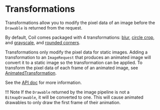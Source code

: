 # Transformations

Transformations allow you to modify the pixel data of an image before the `Drawable` is returned from the request.

By default, Coil comes packaged with 4 transformations: [blur](../api/coil-base/coil.transform/-blur-transformation/), [circle crop](../api/coil-base/coil.transform/-circle-crop-transformation/), and [grayscale](../api/coil-base/coil.transform/-grayscale-transformation/), and [rounded corners](../api/coil-base/coil.transform/-rounded-corners-transformation/).

Transformations only modify the pixel data for static images. Adding a transformation to an `ImageRequest` that produces an animated image will convert it to a static image so the transformation can be applied. To transform the pixel data of each frame of an animated image, see [AnimatedTransformation](../api/coil-gif/coil-gif/coil.transform/-animated-transformation/).

See the [API doc](../api/coil-base/coil.transform/-transformation/) for more information.

!!! Note
    If the `Drawable` returned by the image pipeline is not a `BitmapDrawable`, it will be converted to one. This will cause animated drawables to only draw the first frame of their animation.

